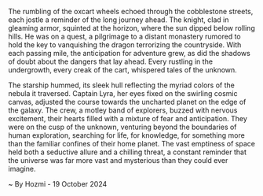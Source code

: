 
The rumbling of the oxcart wheels echoed through the cobblestone streets, each jostle a reminder of the long journey ahead. The knight, clad in gleaming armor, squinted at the horizon, where the sun dipped below rolling hills. He was on a quest, a pilgrimage to a distant monastery rumored to hold the key to vanquishing the dragon terrorizing the countryside. With each passing mile, the anticipation for adventure grew, as did the shadows of doubt about the dangers that lay ahead. Every rustling in the undergrowth, every creak of the cart, whispered tales of the unknown.

The starship hummed, its sleek hull reflecting the myriad colors of the nebula it traversed. Captain Lyra, her eyes fixed on the swirling cosmic canvas, adjusted the course towards the uncharted planet on the edge of the galaxy. The crew, a motley band of explorers, buzzed with nervous excitement, their hearts filled with a mixture of fear and anticipation. They were on the cusp of the unknown, venturing beyond the boundaries of human exploration, searching for life, for knowledge, for something more than the familiar confines of their home planet. The vast emptiness of space held both a seductive allure and a chilling threat, a constant reminder that the universe was far more vast and mysterious than they could ever imagine. 

~ By Hozmi - 19 October 2024
